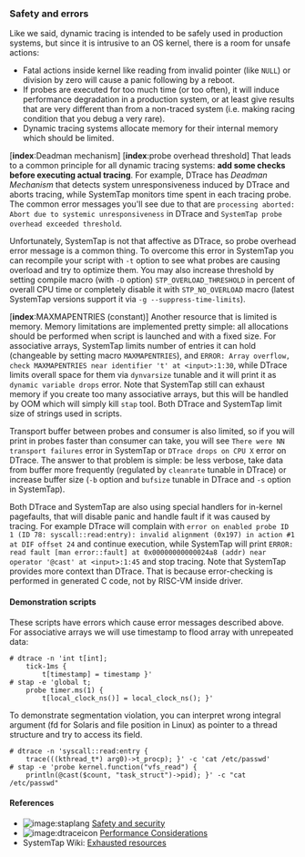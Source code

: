 ### Safety and errors

Like we said, dynamic tracing is intended to be safely used in production systems, but since it is intrusive to an OS kernel, there is a room for unsafe actions:
 * Fatal actions inside kernel like reading from invalid pointer (like `NULL`) or division by zero will cause a panic following by a reboot.
 * If probes are executed for too much time (or too often), it will induce performance degradation in a production system, or at least give results that are very different than from a non-traced system (i.e. making racing condition that you debug a very rare). 
 * Dynamic tracing systems allocate memory for their internal memory which should be limited.

[__index__:Deadman mechanism] [__index__:probe overhead threshold]
That leads to a common principle for all dynamic tracing systems: __add some checks before executing actual tracing__. For example, DTrace has _Deadman Mechanism_ that detects system unresponsiveness induced by DTrace and aborts tracing, while SystemTap monitors time spent in each tracing probe. The common error messages you'll see due to that are `processing aborted: Abort due to systemic unresponsiveness` in DTrace and `SystemTap probe overhead exceeded threshold`. 

Unfortunately, SystemTap is not that affective as DTrace, so probe overhead error message is a common thing. To overcome this error in SystemTap you can recompile your script with `-t` option to see what probes are causing overload and try to optimize them. You may also increase threshold by setting compile macro (with `-D` option) `STP_OVERLOAD_THRESHOLD` in percent of overall CPU time or completely disable it with `STP_NO_OVERLOAD` macro (latest SystemTap versions support it via `-g --suppress-time-limits`).

[__index__:MAXMAPENTRIES (constant)]
Another resource that is limited is memory. Memory limitations are implemented pretty simple: all allocations should be performed when script is launched and with a fixed size. For associative arrays, SystemTap limits number of entries it can hold (changeable by setting macro `MAXMAPENTRIES`), and `ERROR: Array overflow, check MAXMAPENTRIES near identifier 't' at <input>:1:30`, while DTrace limits overall space for them via `dynvarsize` tunable and it will print it as `dynamic variable drops` error. Note that SystemTap still can exhaust memory if you create too many associative arrays, but this will be handled by OOM which will simply kill `stap` tool. Both DTrace and SystemTap limit size of strings used in scripts.

Transport buffer between probes and consumer is also limited, so if you will print in probes faster than consumer can take, you will see `There were NN transport failures` error in SystemTap or `DTrace drops on CPU X` error on DTrace. The answer to that problem is simple: be less verbose, take data from buffer more frequently (regulated by `cleanrate` tunable in DTrace) or increase buffer size (`-b` option and `bufsize` tunable in DTrace and `-s` option in SystemTap).
 
Both DTrace and SystemTap are also using special handlers for in-kernel pagefaults, that will disable panic and handle fault if it was caused by tracing. For example DTrace will complain with `error on enabled probe ID 1 (ID 78: syscall::read:entry): invalid alignment (0x197) in action #1 at DIF offset 24` and continue execution, while SystemTap will print `ERROR: read fault [man error::fault] at 0x00000000000024a8 (addr) near operator '@cast' at <input>:1:45` and stop tracing. Note that SystemTap provides more context than DTrace. That is because error-checking is performed in generated C code, not by RISC-VM inside driver.

#### Demonstration scripts

These scripts have errors which cause error messages described above. For associative arrays we will use timestamp to flood array with unrepeated data:
```
# dtrace -n 'int t[int]; 
	tick-1ms { 
		t[timestamp] = timestamp }'
# stap -e 'global t; 
	probe timer.ms(1) {
		t[local_clock_ns()] = local_clock_ns(); }'
```

To demonstrate segmentation violation, you can interpret wrong integral argument (fd for Solaris and file position in Linux) as pointer to a thread structure and try to access its field.
```
# dtrace -n 'syscall::read:entry { 
	trace(((kthread_t*) arg0)->t_procp); }' -c 'cat /etc/passwd'
# stap -e 'probe kernel.function("vfs_read") { 
	println(@cast($count, "task_struct")->pid); }' -c "cat /etc/passwd"
```

#### References 

 * ![image:staplang](icons/staplang.png) [Safety and security](https://sourceware.org/systemtap/langref/SystemTap_overview.html#SECTION00026000000000000000)
 * ![image:dtraceicon](icons/dtrace.png) [Performance Considerations](http://docs.oracle.com/cd/E19253-01/817-6223/chp-perf/index.html)
 * SystemTap Wiki: [Exhausted resources](http://sourceware.org/systemtap/wiki/TipExhaustedResourceErrors)